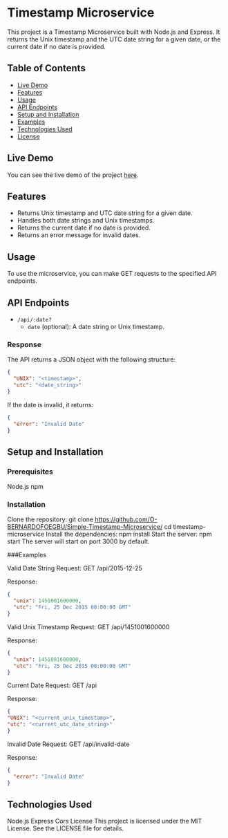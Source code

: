 # Timestamp Microservice

This project is a Timestamp Microservice built with Node.js and Express. It returns the Unix timestamp and the UTC date string for a given date, or the current date if no date is provided.

## Table of Contents

- [Live Demo](#live-demo)
- [Features](#features)
- [Usage](#usage)
- [API Endpoints](#api-endpoints)
- [Setup and Installation](#setup-and-installation)
- [Examples](#examples)
- [Technologies Used](#technologies-used)
- [License](#license)

## Live Demo

You can see the live demo of the project [here](https://timestamp-microservice.freecodecamp.rocks).

## Features

- Returns Unix timestamp and UTC date string for a given date.
- Handles both date strings and Unix timestamps.
- Returns the current date if no date is provided.
- Returns an error message for invalid dates.

## Usage

To use the microservice, you can make GET requests to the specified API endpoints.

## API Endpoints

- `/api/:date?`
  - `date` (optional): A date string or Unix timestamp.

### Response

The API returns a JSON object with the following structure:

```json
{
  "UNIX": "<timestamp>",
  "utc": "<date_string>"
}
```

If the date is invalid, it returns:

```json
{
  "error": "Invalid Date"
}
```

## Setup and Installation

### Prerequisites

Node.js
npm

### Installation
Clone the repository:
git clone https://github.com/O-BERNARDOFOEGBU/Simple-Timestamp-Microservice/
cd timestamp-microservice
Install the dependencies:
npm install
Start the server:
npm start
The server will start on port 3000 by default.


###Examples

Valid Date String
Request: GET /api/2015-12-25

Response:

```json
{
  "unix": 1451001600000,
  "utc": "Fri, 25 Dec 2015 00:00:00 GMT"
}
```

Valid Unix Timestamp
Request: GET /api/1451001600000

Response:

```json
{
  "unix": 1451001600000,
  "utc": "Fri, 25 Dec 2015 00:00:00 GMT"
}
```

Current Date
Request: GET /api

Response:

```json
{
"UNIX": "<current_unix_timestamp>",
"utc": "<current_utc_date_string>"
}
```

Invalid Date
Request: GET /api/invalid-date

Response:

```json
{
  "error": "Invalid Date"
}
```

## Technologies Used

Node.js
Express
Cors
License
This project is licensed under the MIT License. See the LICENSE file for details.
